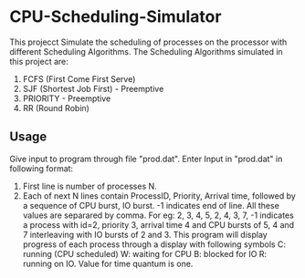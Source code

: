 # CPU-Scheduling-Simulator

This projecct Simulate the scheduling of processes on the processor with different Scheduling Algorithms. The Scheduling Algorithms simulated in this project are:
1. FCFS (First Come First Serve)
2. SJF (Shortest Job First) - Preemptive
3. PRIORITY - Preemptive
4. RR (Round Robin)

## Usage
Give input to program through file "prod.dat". Enter Input in "prod.dat" in following format:
1. First line is number of processes N.
2. Each of next N lines contain ProcessID, Priority, Arrival time, followed by a sequence of CPU burst, IO burst. -1 indicates end of line. All these values are separared by comma. For eg: 2, 3, 4, 5, 2, 4, 3, 7, -1 indicates a process with id=2, priority 3, arrival time 4 and CPU bursts of 5, 4 and 7 interleaving with IO bursts of 2 and 3.
This program will display progress of each process through a display with following symbols
C: running (CPU scheduled)
W: waiting for CPU
B: blocked for IO
R: running on IO.
Value for time quantum is one.
